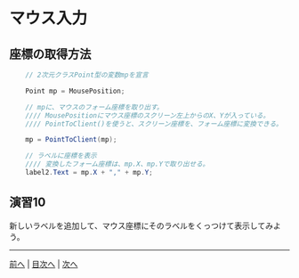 # マウス入力

## 座標の取得方法
```cs
    // 2次元クラスPoint型の変数mpを宣言

    Point mp = MousePosition;

    // mpに、マウスのフォーム座標を取り出す。
    //// MousePositionにマウス座標のスクリーン左上からのX、Yが入っている。
    //// PointToClient()を使うと、スクリーン座標を、フォーム座標に変換できる。

    mp = PointToClient(mp);

    // ラベルに座標を表示
    //// 変換したフォーム座標は、mp.X、mp.Yで取り出せる。
    label2.Text = mp.X + "," + mp.Y;
```

## 演習10
新しいラベルを追加して、マウス座標にそのラベルをくっつけて表示してみよう。

---

[前へ](09.md) | [目次へ](README.md#%E7%9B%AE%E6%AC%A1) | [次へ](11.md)
